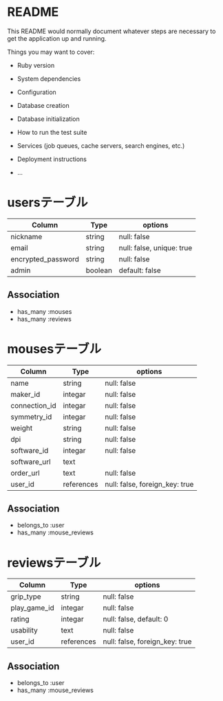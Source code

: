 # README

This README would normally document whatever steps are necessary to get the
application up and running.

Things you may want to cover:

* Ruby version

* System dependencies

* Configuration

* Database creation

* Database initialization

* How to run the test suite

* Services (job queues, cache servers, search engines, etc.)

* Deployment instructions

* ...

# usersテーブル
| Column             | Type    | options                   |
| ------------------ | ------- | ------------------------- |
| nickname           | string  | null: false               |
| email              | string  | null: false, unique: true |
| encrypted_password | string  | null: false               |
| admin              | boolean | default: false            |

## Association
- has_many :mouses
- has_many :reviews

# mousesテーブル
| Column             | Type        | options                        |
| -----------------  | ----------- | ------------------------------ |
| name               | string      | null: false                    |
| maker_id           | integar     | null: false                    |
| connection_id      | integar     | null: false                    |
| symmetry_id        | integar     | null: false                    |
| weight             | string      | null: false                    |
| dpi                | string      | null: false                    |
| software_id        | integar     | null: false                    |
| software_url       | text        |                                |
| order_url          | text        | null: false                    |
| user_id            | references  | null: false, foreign_key: true |

## Association
- belongs_to :user
- has_many :mouse_reviews

# reviewsテーブル
| Column             | Type        | options                        |
| -----------------  | ----------- | ------------------------------ |
| grip_type          | string      | null: false                    |
| play_game_id       | integar     | null: false                    |
| rating             | integar     | null: false, default: 0        |
| usability          | text        | null: false                    |
| user_id            | references  | null: false, foreign_key: true |

## Association
- belongs_to :user
- has_many :mouse_reviews